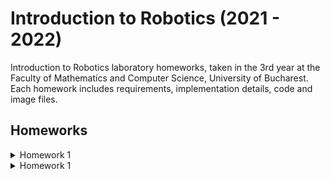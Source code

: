 # Introduction to Robotics (2021 - 2022)

Introduction to Robotics laboratory homeworks, taken in the 3rd year at the Faculty of Mathematics and Computer Science, University of Bucharest. Each homework includes requirements, implementation details, code and image files.

## Homeworks

<details>
<summary>Homework 1</summary>
<br>
The homework consists of the following:
<br>
• Components:  RBG led (1 minimum), potentiometers (3 minimum), resistors and wires (per logic)

• Technical Task: Use a separate potentiometer in controlling each of the colors of the RGB led (Red, Green and Blue). The control must be done with digital electronics (you must read the value of the potentiometer with Arduino, and write a mapped value to each of the pins connected to the led.

• Publishing task: You must add the code to the Github repo and continue updating the readme with at least the following details (but feel free to be more creative):
1.  Task Requirements
2.  Picture of the setup
3.  Link to video showcasing functionality (I recommend youtube,  but anything I can access is fine)

• Coding task: Coding style is of utmost importance.  You must have a perfectly clean code in order to receive the maximum grade.  Keep in mind that magic numbers are not accepted, although you might see them in the lab (as a trade-off for speed).  Remember to be consistent in your style, check  the  style  guide  and  the  provided  style  document  and  use  correct spacing.


The solution for the homework is in the folder "Tema 1":

• The picture is here: https://github.com/marian222200/IntroductionToRobotics/blob/main/Tema%201/poza_tema_robotica_1.jpeg

• The video showcasing the functionality is here: https://github.com/marian222200/IntroductionToRobotics/blob/main/Tema%201/clip_tema_robotica_1.mp4

• The file with the code is here: https://github.com/marian222200/IntroductionToRobotics/blob/main/Tema%201/codTema.ino
</details>

<details>
<summary>Homework 1</summary>
<br>
The homework consists of the following:
</details>
